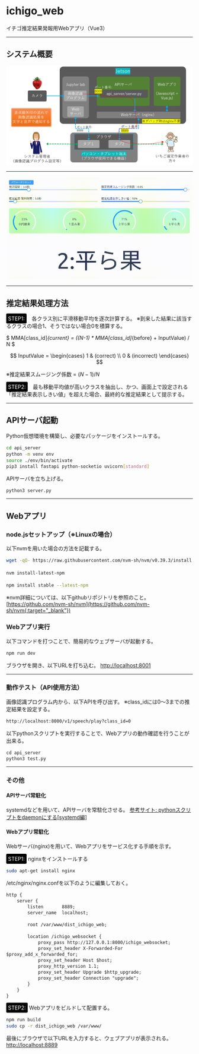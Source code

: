 # ichigo_web

イチゴ推定結果発報用Webアプリ（Vue3）

---
## システム概要
![システム概要図](docs/system_overview.png) 

---
![アプリ動作例](docs/movie.gif) 


---
## 推定結果処理方法

<span style="background:black; color:white; border-radius: 3px; padding: 5px;">STEP1:</span>　各クラス別に平滑移動平均を逐次計算する。
   ※到来した結果に該当するクラスの場合1、そうではない場合0を積算する。

$ MMA[class\_id]_{current} = ((N-1) * MMA[class\_id]_{before} + InputValue) / N $

$$
InputValue = \begin{cases}
    1 & (correct) \\
    0 & (incorrect)
  \end{cases}
$$

   ※推定結果スムージング係数 = $(N-1)/N$


<span style="background:black; color:white; border-radius: 3px; padding: 5px;">STEP2:</span>　最も移動平均値が高いクラスを抽出し、かつ、画面上で設定される「推定結果表示しきい値」を超えた場合、最終的な推定結果として提示する。


---
## APIサーバ起動

Python仮想環境を構築し、必要なパッケージをインストールする。
```sh
cd api_server
python -m venv env
source ./env/bin/activate
pip3 install fastapi python-socketio uvicorn[standard]
```

APIサーバを立ち上げる。
```
python3 server.py
```

---
## Webアプリ

### node.jsセットアップ（※Linuxの場合）
以下nvmを用いた場合の方法を記載する。
```sh
wget -qO- https://raw.githubusercontent.com/nvm-sh/nvm/v0.39.3/install.sh | bash

nvm install-latest-npm 

npm install stable --latest-npm
```
※nvm詳細については、以下githubリポジトリを参照のこと。
[https://github.com/nvm-sh/nvm](https://github.com/nvm-sh/nvm{:target="_blank"})


### Webアプリ実行

以下コマンドを打つことで、簡易的なウェブサーバが起動する。
```sh
npm run dev
```
ブラウザを開き、以下URLを打ち込む。
[http://localhost:8001](http://localhost:8001{:target="_blank"})

---

### 動作テスト（API使用方法）
画像認識プログラム内から、以下APIを呼び出す。
※class_idには0〜3までの推定結果を設定する。
```sh
http://localhost:8000/v1/speech/play?class_id=0
```

以下pythonスクリプトを実行することで、Webアプリの動作確認を行うことが出来る。
```
cd api_server
python3 test.py
```


---
### その他

#### APIサーバ常駐化
systemdなどを用いて、APIサーバを常駐化させる。
[参考サイト: pythonスクリプトをdaemonにする[systemd編]](https://qiita.com/katsuNakajima/items/7ece6c74f992f652d732{:target="_blank"})


#### Webアプリ常駐化
Webサーバ(nginx)を用いて、Webアプリをサービス化する手順を示す。

<span style="background:black; color:white; border-radius: 3px; padding: 5px;">STEP1:</span> nginxをインストールする
```sh
sudo apt-get install nginx
```

/etc/nginx/nginx.confを以下のように編集しておく。
```nginx
http {
    server {
        listen       8889;
        server_name  localhost;

        root /var/www/dist_ichigo_web;

        location /ichigo_websocket {
            proxy_pass http://127.0.0.1:8000/ichigo_websocket;
            proxy_set_header X-Forwarded-For $proxy_add_x_forwarded_for;
            proxy_set_header Host $host;
            proxy_http_version 1.1;
            proxy_set_header Upgrade $http_upgrade;
            proxy_set_header Connection "upgrade";
        }
    }
}
```


<span style="background:black; color:white; border-radius: 3px; padding: 5px;">STEP2:</span> Webアプリをビルドして配置する。

```sh
npm run build
sudo cp -r dist_ichigo_web /var/www/
```

最後にブラウザで以下URLを入力すると、ウェブアプリが表示される。
[http://localhost:8889](http://localhost:8889/{:target="_blank"})
